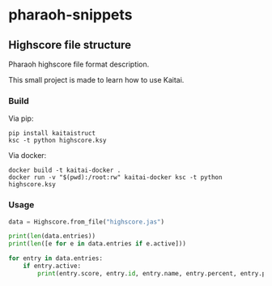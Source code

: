 # pharaoh-snippets

## Highscore file structure

Pharaoh highscore file format description.

This small project is made to learn how to use Kaitai.

### Build

Via pip:
```
pip install kaitaistruct
ksc -t python highscore.ksy
```

Via docker:
```
docker build -t kaitai-docker .
docker run -v "$(pwd):/root:rw" kaitai-docker ksc -t python highscore.ksy
```

### Usage

```py
data = Highscore.from_file("highscore.jas")

print(len(data.entries))
print(len([e for e in data.entries if e.active]))

for entry in data.entries:
    if entry.active:
        print(entry.score, entry.id, entry.name, entry.percent, entry.population, entry.money, entry.year, entry.difficulty, entry.unknown, entry.active)
```
